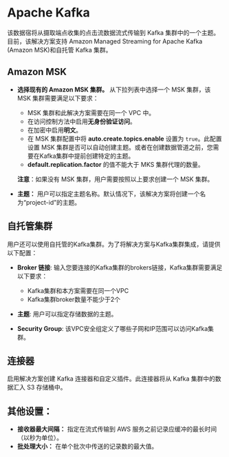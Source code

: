 # Apache Kafka
该数据宿将从摄取端点收集的点击流数据流式传输到 Kafka 集群中的一个主题。
目前，该解决方案支持 Amazon Managed Streaming for Apache Kafka (Amazon MSK)和自托管 Kafka 集群。

## Amazon MSK
* **选择现有的 Amazon MSK 集群。** 从下拉列表中选择一个 MSK 集群，该 MSK 集群需要满足以下要求：
    * MSK 集群和此解决方案需要在同一个 VPC 中。
    * 在访问控制方法中启用**无身份验证访问**。
    * 在加密中启用**明文**。
    * 在 MSK 集群配置中将 **auto.create.topics.enable** 设置为 `true`。此配置设置 MSK 集群是否可以自动创建主题。或者在创建数据管道之前，您需要在Kafka集群中提前创建特定的主题。
    * **default.replication.factor** 的值不能大于 MKS 集群代理的数量。

    **注意**：如果没有 MSK 集群，用户需要按照以上要求创建一个 MSK 集群。

* **主题：** 用户可以指定主题名称。默认情况下，该解决方案将创建一个名为“project-id”的主题。

## 自托管集群
用户还可以使用自托管的Kafka集群。为了将解决方案与Kafka集群集成，请提供以下配置：

* **Broker 链接**: 输入您要连接的Kafka集群的brokers链接，Kafka集群需要满足以下要求：
    * Kafka集群和本方案需要在同一个VPC
    * Kafka集群broker数量不能少于2个

* **主题**: 用户可以指定存储数据的主题。
* **Security Group**: 该VPC安全组定义了哪些子网和IP范围可以访问Kafka集群。

## 连接器
启用解决方案创建 Kafka 连接器和自定义插件。此连接器将从 Kafka 集群中的数据汇入 S3 存储桶中。

## 其他设置：
* **接收器最大间隔：** 指定在流式传输到 AWS 服务之前记录应缓冲的最长时间（以秒为单位）。
* **批处理大小：** 在单个批次中传送的记录数的最大值。
